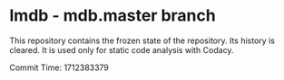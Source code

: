 # lmdb - mdb.master branch

This repository contains the frozen state of the repository.
Its history is cleared. It is used only for static code
analysis with Codacy.

Commit Time: 1712383379
